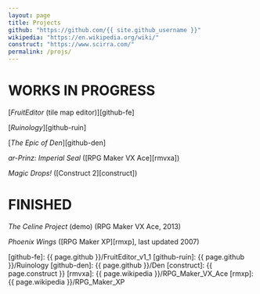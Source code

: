 ```yaml
---
layout: page
title: Projects
github: "https://github.com/{{ site.github_username }}"
wikipedia: "https://en.wikipedia.org/wiki/"
construct: "https://www.scirra.com/"
permalink: /projs/
---
```


# WORKS IN PROGRESS

[*FruitEditor* (tile map editor)][github-fe]

[*Ruinology*][github-ruin]

[*The Epic of Den*][github-den]

*ar-Prinz: Imperial Seal* ([RPG Maker VX Ace][rmvxa])

*Magic Drops!* ([Construct 2][construct])

# FINISHED

*The Celine Project* (demo) (RPG Maker VX Ace, 2013)

*Phoenix Wings* ([RPG Maker XP][rmxp], last updated 2007)

[github-fe]:    {{ page.github }}/FruitEditor_v1_1
[github-ruin]:  {{ page.github }}/Ruinology
[github-den]:   {{ page.github }}/Den
[construct]:    {{ page.construct }}
[rmvxa]:        {{ page.wikipedia }}/RPG_Maker_VX_Ace
[rmxp]:         {{ page.wikipedia }}/RPG_Maker_XP
